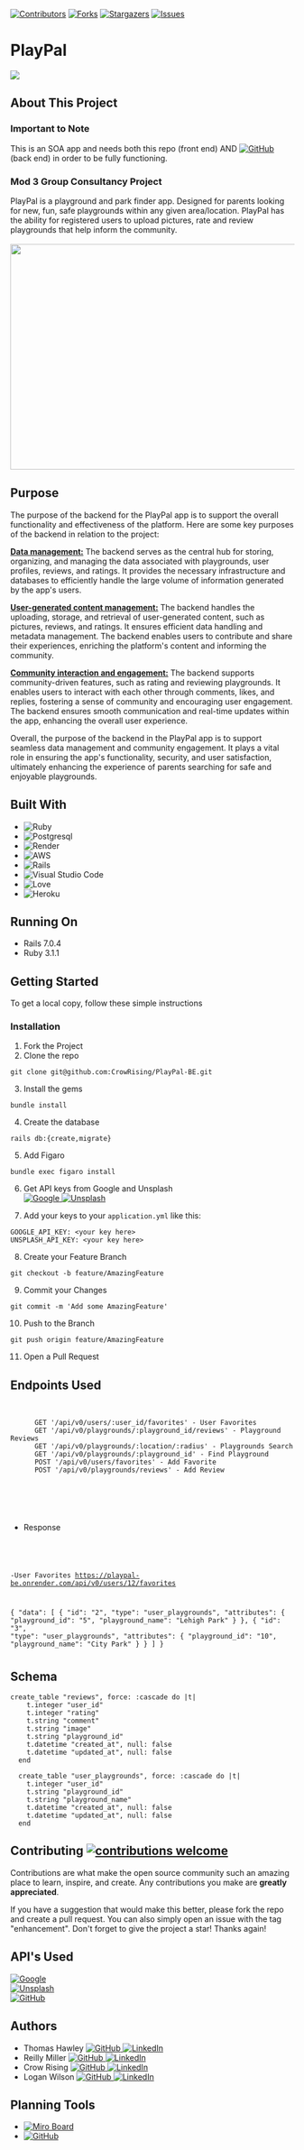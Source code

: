 [![Contributors](https://img.shields.io/github/contributors/CrowRising/PlayPal-BE.svg)](https://github.com/CrowRising/PlayPal-BE/graphs/contributors)
[![Forks](https://img.shields.io/github/forks/CrowRising/PlayPal-BE.svg)](https://github.com/CrowRising/PlayPal-BE/forks)
[![Stargazers](https://img.shields.io/github/stars/CrowRising/PlayPal-BE.svg)](https://githuB.com/CrowRising/PlayPal-BE/stargazers)
[![Issues](https://img.shields.io/github/issues/CrowRising/PlayPal-BE.svg)](https://github.com/CrowRising/PlayPal-BE/issues)

# PlayPal

![](app/image/Colorful%20Cute%20Rainbow%20Baby%20Clothes%20Logo.png)

## About This Project
### Important to Note
This is an SOA app and needs both this repo (front end) AND [![GitHub](https://img.shields.io/badge/GitHub-100000?style=for-the-badge&logo=github&logoColor=white) ](https://github.com/CrowRising/PlayPal-FE) (back end) in order to be fully functioning.

### Mod 3 Group Consultancy Project
PlayPal is a playground and park finder app. Designed for parents looking for new, fun, safe playgrounds within any given area/location. PlayPal has the ability for registered users to upload pictures, rate and review playgrounds that help inform the community.
                                                  <br><br>
                    <img src="https://www.miracle-recreation.com/content/uploads/2018/11/Image-Header_Park.jpg.webp" width="600" height="400">
                    
## Purpose

The purpose of the backend for the PlayPal app is to support the overall functionality and effectiveness of the platform. Here are some key purposes of the backend in relation to the project:

<b><u>Data management:</u></b> The backend serves as the central hub for storing, organizing, and managing the data associated with playgrounds, user profiles, reviews, and ratings. It provides the necessary infrastructure and databases to efficiently handle the large volume of information generated by the app's users.

<b><u>User-generated content management:</u></b> The backend handles the uploading, storage, and retrieval of user-generated content, such as pictures, reviews, and ratings. It ensures efficient data handling and metadata management. The backend enables users to contribute and share their experiences, enriching the platform's content and informing the community.

<b><u>Community interaction and engagement:</u></b> The backend supports community-driven features, such as rating and reviewing playgrounds. It enables users to interact with each other through comments, likes, and replies, fostering a sense of community and encouraging user engagement. The backend ensures smooth communication and real-time updates within the app, enhancing the overall user experience.

Overall, the purpose of the backend in the PlayPal app is to support seamless data management and community engagement. It plays a vital role in ensuring the app's functionality, security, and user satisfaction, ultimately enhancing the experience of parents searching for safe and enjoyable playgrounds.

## Built With
* ![Ruby](https://img.shields.io/badge/ruby-%23CC342D.svg?style=for-the-badge&logo=ruby&logoColor=white)
* ![Postgresql](https://img.shields.io/badge/PostgreSQL-316192?style=for-the-badge&logo=postgresql&logoColor=white)
* ![Render](https://img.shields.io/badge/Render-%46E3B7.svg?style=for-the-badge&logo=render&logoColor=white)
* ![AWS](https://img.shields.io/badge/AWS-%23FF9900.svg?style=for-the-badge&logo=amazon-aws&logoColor=white)
* ![Rails](https://img.shields.io/badge/rails-%23CC0000.svg?style=for-the-badge&logo=ruby-on-rails&logoColor=white)
* ![Visual Studio Code](https://img.shields.io/badge/Visual%20Studio%20Code-0078d7.svg?style=for-the-badge&logo=visual-studio-code&logoColor=white)
* ![Love](https://ForTheBadge.com/images/badges/built-with-love.svg)
* ![Heroku](https://img.shields.io/badge/Heroku-430098?style=for-the-badge&logo=heroku&logoColor=white)

## Running On
  - Rails 7.0.4
  - Ruby 3.1.1

## <b>Getting Started</b>

To get a local copy, follow these simple instructions

### <b>Installation</b>

1. Fork the Project
2. Clone the repo 
``` 
git clone git@github.com:CrowRising/PlayPal-BE.git 
```
3. Install the gems
```
bundle install
```
4. Create the database
```
rails db:{create,migrate}
```
5. Add Figaro
```
bundle exec figaro install
```
6. Get API keys from Google and Unsplash<br>
[![Google](https://img.shields.io/badge/Google_Cloud-4285F4?style=for-the-badge&logo=google-cloud&logoColor=white) ](https://developers.google.com/maps)
[![Unsplash](https://img.shields.io/badge/Unsplash-000000?style=for-the-badge&logo=Unsplash&logoColor=white) ](https://unsplash.com/developers)<br>

7. Add your keys to your `application.yml` like this:
```
GOOGLE_API_KEY: <your key here>
UNSPLASH_API_KEY: <your key here>
```
8. Create your Feature Branch 
```
git checkout -b feature/AmazingFeature
```
9. Commit your Changes 
```
git commit -m 'Add some AmazingFeature' 
```
10. Push to the Branch 
```
git push origin feature/AmazingFeature
```
11. Open a Pull Request

## Endpoints Used

<div style="overflow: auto; height: 200px;">
  <pre>
    <code>
      GET '/api/v0/users/:user_id/favorites' - User Favorites
      GET '/api/v0/playgrounds/:playground_id/reviews' - Playground Reviews
      GET '/api/v0/playgrounds/:location/:radius' - Playgrounds Search
      GET '/api/v0/playgrounds/:playground_id' - Find Playground
      POST '/api/v0/users/favorites' - Add Favorite
      POST '/api/v0/playgrounds/reviews' - Add Review
    </code>
  </pre>
</div>

- Response

<div style="overflow: auto; height: 200px;">
  <pre>
    <code>

-User Favorites
https://playpal-be.onrender.com/api/v0/users/12/favorites

{ "data": [
  {
    "id": "2",
    "type": "user_playgrounds",
    "attributes": {
      "playground_id": "5",
      "playground_name": "Lehigh Park"
      }
  }, 
  {
    "id": "3",
    "type": "user_playgrounds",
    "attributes": {
      "playground_id": "10",
      "playground_name": "City Park"
      }
  } 
]
}

- Playground Reviews
https://playpal-be.onrender.com/api/v0/playgrounds/:playground_id/reviews

{ "data": [
  {
    "id": "322458",
    "type": "review",
    "attributes": {
      "comment": "comment",
      "user_id": "2",
      "rating": "4.2",
      "image": "https://playgroundimage.s3.us-west-1.amazonaws.com/test_image.jpg",
      "playground_id": "24"
    }
  },
  {
    "id": "5",
    "type": "review",
    "attributes": {
      "comment": "this park is great!",
      "user_id": "2",
      "rating": "4.1",
      "image": "https://playgroundimage.s3.us-west-1.amazonaws.com/test_image.jpg",
      "playground_id": "24"
    }
  }
] 
}

- Playgrounds Search
https://playpal-be.onrender.com/api/v0/playgrounds/80021/1600

{ "data": [
  {
    "type": "playground",
    "id": "23",
    "attributes": {
      "playground_name": "Fehringer",
      "playground_address": "1400 U Street ",
      "rating": "2.5"
    }
  },
  {
    "type": "playground",
    "id": "24",
    "attributes": {
      "playground_name": "Birds Nest",
      "playground_address": "1700 U Street",
      "rating": "2.7"
    }
  }
]
}

- Find Playground
https://playpal-be.onrender.com/api/v0/playgrounds/:playground_id

{ "data":
  {
    "id": "2",
    "type": "playground",
    "attributes": {
      "playground_name": "Fehringer",
      "playground_address": "Full address",
      "rating": "4.2",
      "image": "https://images.unsplash.com/photo-1591993676692-b2cb11c8ba55?crop=entropy&cs=tinysrgb&fit=max&fm=jpg&ixid=M3w0NTc3MzF8MHwxfHJhbmRvbXx8fHx8fHx8fDE2ODU5OTkyNzd8&ixlib=rb-4.0.3&q=80&w=400"
      }
  } 
}

- Add Favorite
https://playpal-be.onrender.com/api/v0/users/favorites

{:data=>
  [
    {:id=>"23", 
      :type=>"user_playgrounds",
      :attributes => {
        :user_id=>5, 
        :playground_id => "256", 
        :playground_name => "fugiat"
        }
      },
   {:id=>"24", 
      :type=>"user_playgrounds", 
      :attributes => {
        :user_id => 5, 
        :playground_id => "304", 
        :playground_name=>"sit”
        }
      }
    ]
  }

- Add Review
https://playpal-be.onrender.com/api/v0/playgrounds/reviews

{:data=>
  [{:id=>"62",
    :type=>"review",
    :attributes=>
     {
      :comment=>"Velit hic consequatur. Voluptatem explicabo ut. Debitis vero sit.", :user_id=>617, :rating=>5, :image=>"aspernatur", :playground_id=>"5"
      }
    },
   {:id=>"63",
    :type=>"review",
    :attributes=>
     {
      :comment=>"Quae eaque autem. Ullam consequatur porro. Officiis dolorem ipsum.", :user_id=>395, :rating=>3, :image=>"occaecati", :playground_id=>"5"
      }
    }
  ]
}
    </code>
  </pre>
</div>


## Schema
```
create_table "reviews", force: :cascade do |t|
    t.integer "user_id"
    t.integer "rating"
    t.string "comment"
    t.string "image"
    t.string "playground_id"
    t.datetime "created_at", null: false
    t.datetime "updated_at", null: false
  end

  create_table "user_playgrounds", force: :cascade do |t|
    t.integer "user_id"
    t.string "playground_id"
    t.string "playground_name"
    t.datetime "created_at", null: false
    t.datetime "updated_at", null: false
  end
```

## Contributing  [![contributions welcome](https://img.shields.io/badge/contributions-welcome-brightgreen.svg?style=flat)](https://github.com/CrowRising/PlayPal-FE/issues)
Contributions are what make the open source community such an amazing place to learn, inspire, and create. Any contributions you make are **greatly appreciated**.

If you have a suggestion that would make this better, please fork the repo and create a pull request. You can also simply open an issue with the tag "enhancement".
Don't forget to give the project a star! Thanks again!

## API's Used
[![Google](https://img.shields.io/badge/Google_Cloud-4285F4?style=for-the-badge&logo=google-cloud&logoColor=white) ](https://developers.google.com/maps)<br>
[![Unsplash](https://img.shields.io/badge/Unsplash-000000?style=for-the-badge&logo=Unsplash&logoColor=white) ](https://unsplash.com/developers)<br>
[![GitHub](https://img.shields.io/badge/GitHub-100000?style=for-the-badge&logo=github&logoColor=white) ](https://github.com/CrowRising/PlayPal-FE)

## Authors
- Thomas Hawley [![GitHub](https://img.shields.io/badge/GitHub-100000?style=for-the-badge&logo=github&logoColor=white) ](https://github.com/thawley2) [![LinkedIn](https://img.shields.io/badge/LinkedIn-0077B5?style=for-the-badge&logo=linkedin&logoColor=white) ](https://www.linkedin.com/in/thomas-hawley-901612123/)
- Reilly Miller [![GitHub](https://img.shields.io/badge/GitHub-100000?style=for-the-badge&logo=github&logoColor=white) ](https://github.com/rmiller220) [![LinkedIn](https://img.shields.io/badge/LinkedIn-0077B5?style=for-the-badge&logo=linkedin&logoColor=white) ](https://www.linkedin.com/in/reilly-miller-6b6131266/)
- Crow Rising [![GitHub](https://img.shields.io/badge/GitHub-100000?style=for-the-badge&logo=github&logoColor=white) ](https://github.com/CrowRising) [![LinkedIn](https://img.shields.io/badge/LinkedIn-0077B5?style=for-the-badge&logo=linkedin&logoColor=white) ](https://www.linkedin.com/in/crowrising/)
- Logan Wilson [![GitHub](https://img.shields.io/badge/GitHub-100000?style=for-the-badge&logo=github&logoColor=white) ]( https://github.com/Bluedevil667) [![LinkedIn](https://img.shields.io/badge/LinkedIn-0077B5?style=for-the-badge&logo=linkedin&logoColor=white) ](https://www.linkedin.com/in/logan-wilson-28422ba0/)

## Planning Tools
- [![Miro Board](https://img.shields.io/badge/Miro-050038?style=for-the-badge&logo=Miro&logoColor=white)](https://miro.com/app/board/uXjVMDHct-E=/)
- [![GitHub](https://img.shields.io/badge/GitHub-100000?style=for-the-badge&logo=github&logoColor=white) ](https://github.com/users/CrowRising/projects/5)
